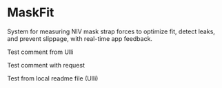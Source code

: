 # MaskFit
System for measuring NIV mask strap forces to optimize fit, detect leaks, and prevent slippage, with real-time app feedback.

Test comment from Ulli

Test comment with request

Test from local readme file (Ulli)
